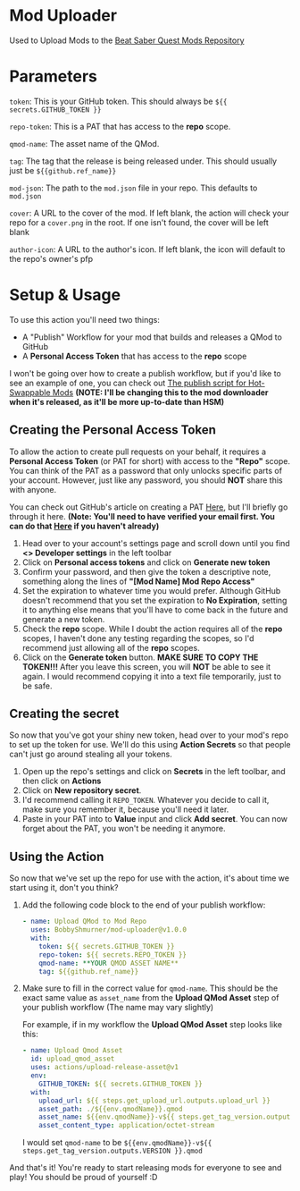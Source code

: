 # Mod Uploader
Used to Upload Mods to the [Beat Saber Quest Mods Repository](
https://github.com/QuestModding/QuestBeatSaberModsRepo)
# Parameters

`token`:
This is your GitHub token. This should always be `${{ secrets.GITHUB_TOKEN }}`

`repo-token`: This is a PAT that has access to the **repo** scope.

`qmod-name`: The asset name of the QMod. 

`tag`: The tag that the release is being released under. This should usually just be `${{github.ref_name}}`

`mod-json`: The path to the `mod.json` file in your repo. This defaults to `mod.json`

`cover`: A URL to the cover of the mod. If left blank, the action will check your repo for a `cover.png` in the root. If one isn't found, the cover will be left blank

`author-icon`: A URL to the author's icon. If left blank, the icon will default to the repo's owner's pfp

# Setup & Usage

To use this action you'll need two things:
 - A "Publish" Workflow for your mod that builds and releases a QMod to GitHub
 - A **Personal Access Token** that has access to the **repo** scope

I won't be going over how to create a publish workflow, but if you'd like to see an example of one, you can check out [The publish script for Hot-Swappable Mods](https://github.com/BobbyShmurner/HotSwappableMods/blob/master/.github/workflows/publish.yml) **(NOTE: I'll be changing this to the mod downloader when it's released, as it'll be more up-to-date than HSM)**

## Creating the Personal Access Token

To allow the action to create pull requests on your behalf, it requires a **Personal Access Token** (or PAT for short) with access to the **"Repo"** scope. You can think of the PAT as a password that only unlocks specific parts of your account. However, just like any password, you should **NOT** share this with anyone.

You can check out GitHub's article on creating a PAT [Here](https://docs.github.com/en/authentication/keeping-your-account-and-data-secure/creating-a-personal-access-token#creating-a-token), but I'll briefly go through it here. **(Note: You'll need to have verified your email first. You can do that [Here](https://docs.github.com/en/github/getting-started-with-github/verifying-your-email-address) if you haven't already)**

1. Head over to your account's settings page and scroll down until you find **\<> Developer settings** in the left toolbar
2. Click on **Personal access tokens** and click on **Generate new token**
3. Confirm your password, and then give the token a descriptive note, something along the lines of **"[Mod Name] Mod Repo Access"**
4. Set the expiration to whatever time you would prefer. Although GitHub doesn't recommend that you set the expiration to **No Expiration**, setting it to anything else means that you'll have to come back in the future and generate a new token.
5. Check the **repo** scope. While I doubt the action requires all of the **repo** scopes, I haven't done any testing regarding the scopes, so I'd recommend just allowing all of the **repo** scopes.
6. Click on the **Generate token** button. **MAKE SURE TO COPY THE TOKEN!!!** After you leave this screen, you will **NOT** be able to see it again. I would recommend copying it into a text file temporarily, just to be safe.

## Creating the secret

So now that you've got your shiny new token, head over to your mod's repo to set up the token for use. We'll do this using **Action Secrets** so that people can't just go around stealing all your tokens.

1. Open up the repo's settings and click on **Secrets** in the left toolbar, and then click on **Actions**
2. Click on **New repository secret**.
3. I'd recommend calling it `REPO_TOKEN`. Whatever you decide to call it, make sure you remember it, because you'll need it later.
4. Paste in your PAT into to **Value** input and click **Add secret**. You can now forget about the PAT, you won't be needing it anymore.

## Using the Action

So now that we've set up the repo for use with the action, it's about time we start using it, don't you think?

1. Add the following code block to the end of your publish workflow:
    ```yml
    - name: Upload QMod to Mod Repo
      uses: BobbyShmurner/mod-uploader@v1.0.0
      with:
        token: ${{ secrets.GITHUB_TOKEN }}
        repo-token: ${{ secrets.REPO_TOKEN }}
        qmod-name: **YOUR QMOD ASSET NAME**
        tag: ${{github.ref_name}}
    ```
2. Make sure to fill in the correct value for `qmod-name`. This should be the exact same value as `asset_name` from the **Upload QMod Asset** step of your publish workflow (The name may vary slightly)

    For example, if in my workflow the **Upload QMod Asset** step looks like this:
    ```yml
    - name: Upload Qmod Asset
      id: upload_qmod_asset
      uses: actions/upload-release-asset@v1
      env:
        GITHUB_TOKEN: ${{ secrets.GITHUB_TOKEN }}
      with:
        upload_url: ${{ steps.get_upload_url.outputs.upload_url }}
        asset_path: ./${{env.qmodName}}.qmod
        asset_name: ${{env.qmodName}}-v${{ steps.get_tag_version.outputs.VERSION }}.qmod
        asset_content_type: application/octet-stream
    ```

    I would set `qmod-name` to be `${{env.qmodName}}-v${{ steps.get_tag_version.outputs.VERSION }}.qmod`

And that's it! You're ready to start releasing mods for everyone to see and play! You should be proud of yourself :D
